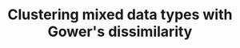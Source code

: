 ---
layout: post
title: Clustering mixed data types with Gower's dissimilarity
tags: [Clustering, Data Science, Statistics,]
---